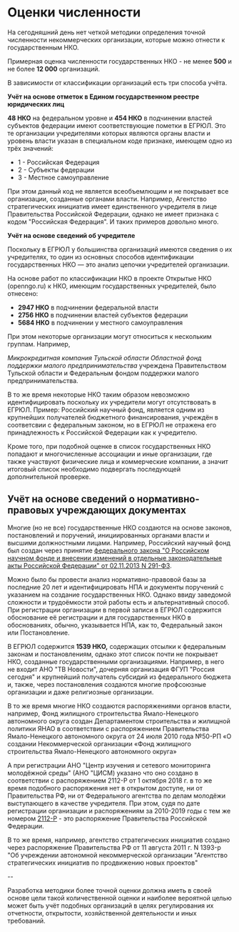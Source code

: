 
# Оценки численности

На сегодняшний день нет четкой методики определения точной численности некоммерческих организации, которые можно отнести к государственным НКО.

Примерная оценка численности государственных НКО - не менее **500** и не более **12 000** организаций.

В зависимости от классификации организаций есть три способа учёта.

**Учёт на основе отметок в Едином государственном реестре юридических лиц**

**48 НКО** на федеральном уровне и **454 НКО** в подчинении властей субъектов федерации имеют соответствующие пометки в ЕГРЮЛ. Это те организации учредителями которых являются органы власти и уровень власти указан в специальном коде признаке, имеющем одно из трёх значений:

- 1 - Российская Федерация
- 2 - Субъекты федерации
- 3 - Местное самоуправление

При этом данный код не является всеобъемлющим и не покрывает все организации, созданные органами власти. Например, Агентство стратегических инициатив имеет единственного учредителя в лице Правительства Российской Федерации, однако не имеет признака с кодом "Российская Федерация". И таких примеров довольно много.

**Учёт на основе сведений об учредителе**

Поскольку в ЕГРЮЛ у большинства организаций имеются сведения о их учредителях, то один из основных способов идентификации государственных НКО — это анализ цепочки учредителей организации.

На основе работ по классификации НКО в проекте Открытые НКО (openngo.ru) к НКО, имеющим государственных учредителей, было отнесено:

- **2947 НКО** в подчинении федеральной власти
- **2756 НКО** в подчинении властей субъектов федерации
- **5684 НКО** в подчинении у местного самоуправления

При этом некоторые организации могут относиться к нескольким группам. Например,

_Микрокредитная компания Тульской области Областной фонд поддержки малого предпринимательства_ учреждена Правительством Тульской области и Федеральным фондом поддержки малого предпринимательства.

В то же время некоторые НКО таким образом невозможно идентифицировать поскольку их учредители могут отсутствовать в ЕГРЮЛ. Пример: Российский научный фонд, является одним из крупнейших получателей бюджетного финансирования, учреждён в соответсвии с федеральным законом, но в ЕГРЮЛ не отражена его принадлежность к Российской Федерации как к учредителю.

Кроме того, при подобной оценке в список государственных НКО попадают и многочисленные ассоциации и иные организации, где также участвуют физические лица и коммерческие компании, а значит итоговый список необходимо подвергать последующей дополнительной проверке.

## Учёт на основе сведений о нормативно-правовых учреждающих документах

Многие (но не все) государственные НКО создаются на основе законов, постановлений и поручений, инициированных органами власти и высшими должностными лицами. Например, Российский научный фонд был создан через принятие [федерального закона "О Российском научном фонде и внесении изменений в отдельные законодательные акты Российской Федерации" от 02.11.2013 N 291-ФЗ](https://rg.ru/documents/2013/11/06/nauch-fond-dok.html).

Можно было бы провести анализ нормативно-правовой базы за последние 20 лет и идентифицировать НПА и документы поручений с указанием на создание государственных НКО. Однако ввиду заведомой сложности и трудоёмкости этой работы есть и альтернативный способ. При регистрации организации в первой записи в ЕГРЮЛ содержится обоснование её регистрации и для государственных НКО в обоснованиях, обычно, указывается НПА, как то, Федеральный закон или Постановление.

В ЕГРЮЛ содержится **1539 НКО,** содержащих отсылки к федеральным законам и постановлениям, однако этот список почти не покрывает НКО, созданные государственными организациями. Например, в него не входит АНО "ТВ Новости", дочерняя организация ФГУП "Россия сегодня" и крупнейший получатель субсидий из федерального бюджета и, также, через постановления создаются многие профсоюзные организации и даже религиозные организации.

В то же время многие НКО создаются распоряжениями органов власти, например, Фонд жилищного строительства Ямало-Ненецкого автономного округа создан Департаментом строительства и жилищной политики ЯНАО в соответствии с распоряжением Правительства Ямало-Ненецкого автономного округа от 24 июля 2010 года №50-РП «О создании Некоммерческой организации «Фонд жилищного строительства Ямало-Ненецкого автономного округа»

А при регистрации АНО "Центр изучения и сетевого мониторинга молодёжной среды" (АНО "ЦИСМ) указано что оно создано в соответствии с распоряжением 2112-Р от 1 октября 2018 г. в то же время подобного распоряжения нет в открытом доступе, ни от Правительства РФ, ни от Федерального агентства по делам молодёжи выступающего в качестве учредителя. При этом, судя по дате регистрации организации и распоряжениям за 2010-2019 годы с тем же номером [2112-Р](http://government.ru/docs/all/?type=102000066\_102000499&number=2112-%D0%A0&text=&dt=&dt.till=&dt.since=) - это распоряжение Правительства Российской Федерации.

В то же время, например, агентство стратегических инициатив создано через распоряжение Правительства РФ от 11 августа 2011 г. N 1393-р "Об учреждении автономной некоммерческой организации "Агентство стратегических инициатив по продвижению новых проектов"

--

Разработка методики более точной оценки должна иметь в своей основе цели такой количественной оценки и наиболее вероятной целью может быть учёт подобных организаций в целях регулирования их отчетности, открытости, хозяйственной деятельности и иных требований.

